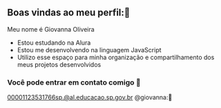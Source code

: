 ## Boas vindas ao meu perfil:💙

Meu nome é Giovanna Oliveira

- Estou estudando na Alura
- Estou me desenvolvendo na linguagem JavaScript
- Utilizo esse espaço para minha organização e compartilhamento dos meus projetos desenvolvidos
### Você pode entrar em contato comigo 💙

00001123531766sp.@al.educacao.sp.gov.br
@giovanna:💙
